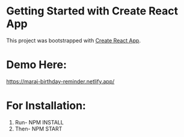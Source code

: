 # Getting Started with Create React App

This project was bootstrapped with [Create React App](https://github.com/facebook/create-react-app).

# Demo Here: 
https://maraj-birthday-reminder.netlify.app/

# For Installation:

1. Run- NPM INSTALL
2. Then- NPM START
